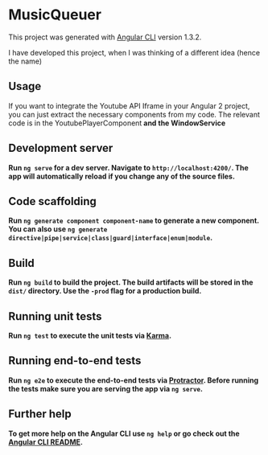 # MusicQueuer

This project was generated with [Angular CLI](https://github.com/angular/angular-cli) version 1.3.2.

I have developed this project, when I was thinking of a different idea (hence the name)

## Usage
If you want to integrate the Youtube API Iframe in your Angular 2 project, you can just extract the necessary components from my code.
The relevant code is in the </b>YoutubePlayerComponent<b> and the <b>WindowService</b>


## Development server

Run `ng serve` for a dev server. Navigate to `http://localhost:4200/`. The app will automatically reload if you change any of the source files.

## Code scaffolding

Run `ng generate component component-name` to generate a new component. You can also use `ng generate directive|pipe|service|class|guard|interface|enum|module`.

## Build

Run `ng build` to build the project. The build artifacts will be stored in the `dist/` directory. Use the `-prod` flag for a production build.

## Running unit tests

Run `ng test` to execute the unit tests via [Karma](https://karma-runner.github.io).

## Running end-to-end tests

Run `ng e2e` to execute the end-to-end tests via [Protractor](http://www.protractortest.org/).
Before running the tests make sure you are serving the app via `ng serve`.

## Further help

To get more help on the Angular CLI use `ng help` or go check out the [Angular CLI README](https://github.com/angular/angular-cli/blob/master/README.md).
